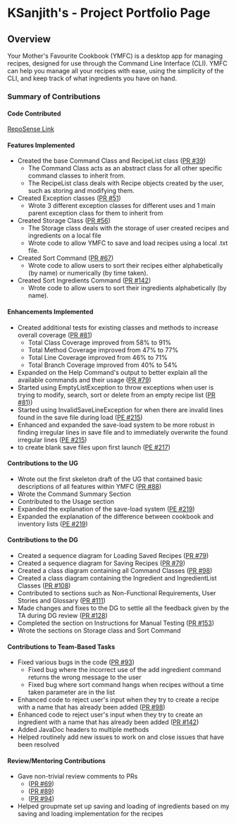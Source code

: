 # KSanjith's - Project Portfolio Page

## Overview
Your Mother's Favourite Cookbook (YMFC) is a desktop app for managing recipes, designed for use through the
Command Line Interface (CLI). YMFC can help you manage all your recipes with ease, using the simplicity of the CLI, and
keep track of what ingredients you have on hand.

### Summary of Contributions

#### Code Contributed
[RepoSense Link](https://nus-cs2113-ay2425s1.github.io/tp-dashboard/?search=ksanjith&breakdown=true&sort=groupTitle%20dsc&sortWithin=title&since=2024-09-20&timeframe=commit&mergegroup=&groupSelect=groupByRepos&checkedFileTypes=docs~functional-code~test-code~other)

#### Features Implemented
- Created the base Command Class and RecipeList class ([PR #39](https://github.com/AY2425S1-CS2113-W13-1/tp/pull/39))
  - The Command Class acts as an abstract class for all other specific command classes to inherit from.
  - The RecipeList class deals with Recipe objects created by the user, such as storing and modifying them.
- Created Exception classes ([PR #51](https://github.com/AY2425S1-CS2113-W13-1/tp/pull/51))
  - Wrote 3 different exception classes for different uses and 1 main parent exception class for them to inherit from 
- Created Storage Class ([PR #56](https://github.com/AY2425S1-CS2113-W13-1/tp/pull/56))
  - The Storage class deals with the storage of user created recipes and ingredients on a local file
  - Wrote code to allow YMFC to save and load recipes using a local .txt file.
- Created Sort Command ([PR #67](https://github.com/AY2425S1-CS2113-W13-1/tp/pull/67))
  - Wrote code to allow users to sort their recipes either alphabetically (by name) or numerically (by time taken).
- Created Sort Ingredients Command ([PR #142](https://github.com/AY2425S1-CS2113-W13-1/tp/pull/142))
  - Wrote code to allow users to sort their ingredients alphabetically (by name).

#### Enhancements Implemented
- Created additional tests for existing classes and methods to increase overall coverage ([PR #81](https://github.com/AY2425S1-CS2113-W13-1/tp/pull/81)) 
  - Total Class Coverage improved from 58% to 91%
  - Total Method Coverage improved from 47% to 77%
  - Total Line Coverage improved from 46% to 71%
  - Total Branch Coverage improved from 40% to 54%
- Expanded on the Help Command's output to better explain all the available commands and their usage ([PR #79](https://github.com/AY2425S1-CS2113-W13-1/tp/pull/79))
- Started using EmptyListException to throw exceptions when user is trying to modify, search, sort or delete
from an empty recipe list ([PR #81)](https://github.com/AY2425S1-CS2113-W13-1/tp/pull/81))
- Started using InvalidSaveLineException for when there are invalid lines found in the save file during load ([PE #215](https://github.com/AY2425S1-CS2113-W13-1/tp/pull/215))
- Enhanced and expanded the save-load system to be more robust in finding irregular lines in save file and
to immediately overwrite the found irregular lines ([PE #215](https://github.com/AY2425S1-CS2113-W13-1/tp/pull/215))
- to create blank save files upon first launch ([PE #217](https://github.com/AY2425S1-CS2113-W13-1/tp/pull/217))

#### Contributions to the UG
- Wrote out the first skeleton draft of the UG that contained basic descriptions of all features within YMFC ([PR #88](https://github.com/AY2425S1-CS2113-W13-1/tp/pull/88))
- Wrote the Command Summary Section
- Contributed to the Usage section
- Expanded the explanation of the save-load system ([PE #219](https://github.com/AY2425S1-CS2113-W13-1/tp/pull/219))
- Expanded the explanation of the difference between cookbook and inventory lists ([PE #219](https://github.com/AY2425S1-CS2113-W13-1/tp/pull/219))

#### Contributions to the DG
- Created a sequence diagram for Loading Saved Recipes ([PR #79](https://github.com/AY2425S1-CS2113-W13-1/tp/pull/79))
- Created a sequence diagram for Saving Recipes ([PR #79](https://github.com/AY2425S1-CS2113-W13-1/tp/pull/79))
- Created a class diagram containing all Command Classes ([PR #98](https://github.com/AY2425S1-CS2113-W13-1/tp/pull/98))
- Created a class diagram containing the Ingredient and IngredientList Classes ([PR #108](https://github.com/AY2425S1-CS2113-W13-1/tp/pull/108))
- Contributed to sections such as Non-Functional Requirements, User Stories and Glossary ([PR #111](https://github.com/AY2425S1-CS2113-W13-1/tp/pull/111))
- Made changes and fixes to the DG to settle all the feedback given by the TA during DG review ([PR #128](https://github.com/AY2425S1-CS2113-W13-1/tp/pull/128))
- Completed the section on Instructions for Manual Testing ([PR #153](https://github.com/AY2425S1-CS2113-W13-1/tp/pull/153))
- Wrote the sections on Storage class and Sort Command

#### Contributions to Team-Based Tasks
- Fixed various bugs in the code ([PR #93](https://github.com/AY2425S1-CS2113-W13-1/tp/pull/93))
  - Fixed bug where the incorrect use of the add ingredient command returns the wrong message to the user
  - Fixed bug where sort command hangs when recipes without a time taken parameter are in the list
- Enhanced code to reject user's input when they try to create a recipe with a name that has already been added ([PR #98](https://github.com/AY2425S1-CS2113-W13-1/tp/pull/98))
- Enhanced code to reject user's input when they try to create an ingredient
with a name that has already been added ([PR #142](https://github.com/AY2425S1-CS2113-W13-1/tp/pull/142))
- Added JavaDoc headers to multiple methods
- Helped routinely add new issues to work on and close issues that have been resolved

#### Review/Mentoring Contributions
- Gave non-trivial review comments to PRs
  - ([PR #69](https://github.com/AY2425S1-CS2113-W13-1/tp/pull/69))
  - ([PR #89](https://github.com/AY2425S1-CS2113-W13-1/tp/pull/89))
  - ([PR #94](https://github.com/AY2425S1-CS2113-W13-1/tp/pull/94)) 
- Helped groupmate set up saving and loading of ingredients based on my saving and loading 
implementation for the recipes
